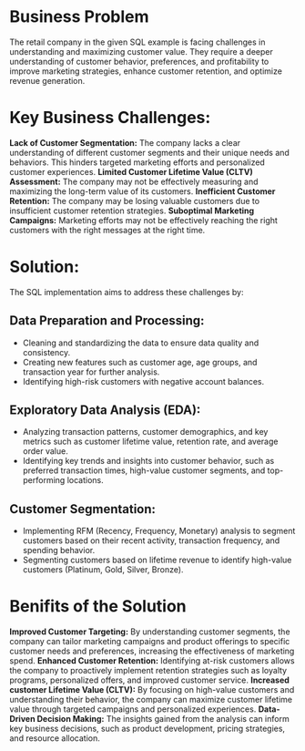 # Business Problem  
The retail company in the given SQL example is facing challenges in understanding and maximizing customer value. They require a deeper understanding of customer behavior, preferences, and profitability to improve marketing strategies, enhance customer retention, and optimize revenue generation.

# Key Business Challenges:  
**Lack of Customer Segmentation:** The company lacks a clear understanding of different customer segments and their unique needs and behaviors. This hinders targeted marketing efforts and personalized customer experiences.
**Limited Customer Lifetime Value (CLTV) Assessment:**  The company may not be effectively measuring and maximizing the long-term value of its customers.
**Inefficient Customer Retention:**  The company may be losing valuable customers due to insufficient customer retention strategies.
**Suboptimal Marketing Campaigns:** Marketing efforts may not be effectively reaching the right customers with the right messages at the right time.

# Solution:  
The SQL implementation aims to address these challenges by:  
## Data Preparation and Processing:  
- Cleaning and standardizing the data to ensure data quality and consistency.
- Creating new features such as customer age, age groups, and transaction year for further analysis.
- Identifying high-risk customers with negative account balances.

## Exploratory Data Analysis (EDA):  
- Analyzing transaction patterns, customer demographics, and key metrics such as customer lifetime value, retention rate, and average order value.
- Identifying key trends and insights into customer behavior, such as preferred transaction times, high-value customer segments, and top-performing locations.

## Customer Segmentation:  
- Implementing RFM (Recency, Frequency, Monetary) analysis to segment customers based on their recent activity, transaction frequency, and spending behavior.
- Segmenting customers based on lifetime revenue to identify high-value customers (Platinum, Gold, Silver, Bronze).


# Benifits of the Solution
**Improved Customer Targeting:** By understanding customer segments, the company can tailor marketing campaigns and product offerings to specific customer needs and preferences, increasing the effectiveness of marketing spend.
**Enhanced Customer Retention:** Identifying at-risk customers allows the company to proactively implement retention strategies such as loyalty programs, personalized offers, and improved customer service.
**Increased customer Lifetime Value (CLTV):** By focusing on high-value customers and understanding their behavior, the company can maximize customer lifetime value through targeted campaigns and personalized experiences.
**Data-Driven Decision Making:** The insights gained from the analysis can inform key business decisions, such as product development, pricing strategies, and resource allocation.
